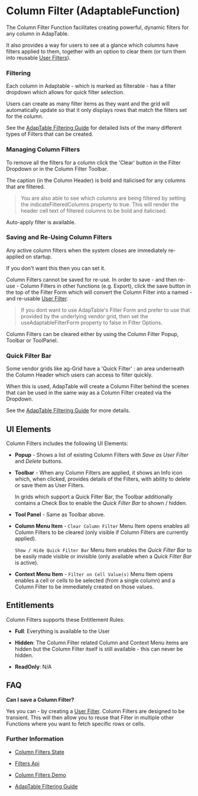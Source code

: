 # Column Filter (AdaptableFunction)

The Column Filter  Function facilitates creating powerful, dynamic filters for any column in AdapTable.

It also provides a way for users to see at a glance which columns have filters applied to them, together with an option to clear them (or turn them into reusable [User Filters](./user-filter-function.md)).

### Filtering
Each column in Adaptable - which is marked as filterable - has a filter dropdown which allows for quick filter selection.

Users can create as many filter items as they want and the grid will automatically update so that it only displays rows that match the filters set for the column.

See the [AdapTable Filtering Guide](https://github.com/AdaptableTools/adaptable/blob/master/packages/adaptable/readme/guides/adaptable-filtering-guide.md) for detailed lists of the many different types of Filters that can be created.

### Managing Column Filters
To remove all the filters for a column click the 'Clear' button in the Filter Dropdown or in the Column Filter Toolbar.

The caption (in the Column Header) is bold and italicised for any columns that are filtered.

> You are also able to see which columns are being filtered by setting the indicateFilteredColumns property to true.  This will render the header cell text of filtered columns to be bold and italicised.

Auto-apply filter is available.

### Saving and Re-Using Column Filters

Any active column filters when the system closes are immediately re-applied on startup.

If you don't want this then you can set it.

Column Filters cannot be saved for re-use.  In order to save - and then re-use - Column Filters in other functions (e.g. Export), click the save button in the top of the Filter Form which will convert the Column Filter into a named - and re-usable [User Filter](./user-filter-function.md).

> If you dont want to use AdapTable's Filter Form and prefer to use that provided by the underlying vendor grid, then set the useAdaptableFilterForm property to false in Filter Options.

Column Filters can be cleared either by using the Column Filter Popup, Toolbar or ToolPanel. 

### Quick Filter Bar

Some vendor grids like ag-Grid have a 'Quick Filter' : an area underneath the Column Header which users can access to filter quickly.

When this is used, AdapTable will create a Column Filter behind the scenes that can be used in the same way as a Column Filter created via the Dropdown.

See the [AdapTable Filtering Guide](https://github.com/AdaptableTools/adaptable/blob/master/packages/adaptable/readme/guides/adaptable-filtering-guide.md) for more details.

## UI Elements

Column Filters includes the following UI Elements:

- **Popup** - Shows a list of existing Column Filters with *Save as User Filter* and *Delete* buttons.  

- **Toolbar** - When any Column Filters are applied, it shows an Info icon which, when clicked, provides details of the Filters, with ability to delete or save them as User Filters.  

  In grids which support a Quick Filter Bar, the Toolbar additionally contains a Check Box to enable the *Quick Filter Bar* to shown / hidden.

- **Tool Panel** - Same as Toolbar above.

- **Column Menu Item** - `Clear Column Filter` Menu Item opens enables all Column Filters to be cleared (only visible if Column Filters are currently applied).  

    `Show / Hide Quick Filter Bar` Menu Item enables the *Quick Filter Bar* to be easily made visible or invisible (only available when a *Quick Filter Bar* is active).

- **Context Menu Item** - `Filter on Cell Value(s)` Menu Item opens enables a cell or cells to be selected (from a single column) and a Column Filter to be immediately created on those values.

## Entitlements
Column Filters supports these Entitlement Rules:

- **Full**: Everything is available to the User

- **Hidden**: The Column Filter related Column and Context Menu items are hidden but the Column Filter itself is still available - this can never be hidden.

- **ReadOnly**: N/A


## FAQ

**Can I save a Column Filter?**

Yes you can - by creating a [User Filter](./user-filter-function.md).  Column Filters are designed to be transient.  This will then allow you to reuse that Filter in multiple other Functions where you want to fetch specific rows or cells.

### Further Information

- [Column Filters State](https://api.adaptabletools.com/interfaces/_src_predefinedconfig_columnfilterstate_.columnfilterstate.html)

- [ Filters Api](https://api.adaptabletools.com/interfaces/_src_api_filterapi_.filterapi.html)

- [Column Filters Demo](https://demo.adaptabletools.com/filters/aggridcolumnfiltersdemo)

- [AdapTable Filtering Guide](https://github.com/AdaptableTools/adaptable/blob/master/packages/adaptable/readme/guides/adaptable-filtering-guide.md)
